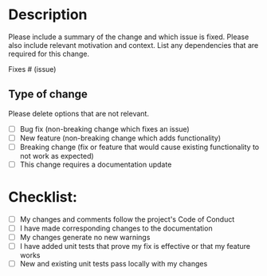 # Description

Please include a summary of the change and which issue is fixed. Please also include relevant motivation and context. List any dependencies that are required for this change.

Fixes # (issue)

## Type of change

Please delete options that are not relevant.

- [ ] Bug fix (non-breaking change which fixes an issue)
- [ ] New feature (non-breaking change which adds functionality)
- [ ] Breaking change (fix or feature that would cause existing functionality to not work as expected)
- [ ] This change requires a documentation update

# Checklist:

- [ ] My changes and comments follow the project's Code of Conduct
- [ ] I have made corresponding changes to the documentation
- [ ] My changes generate no new warnings
- [ ] I have added unit tests that prove my fix is effective or that my feature works
- [ ] New and existing unit tests pass locally with my changes

